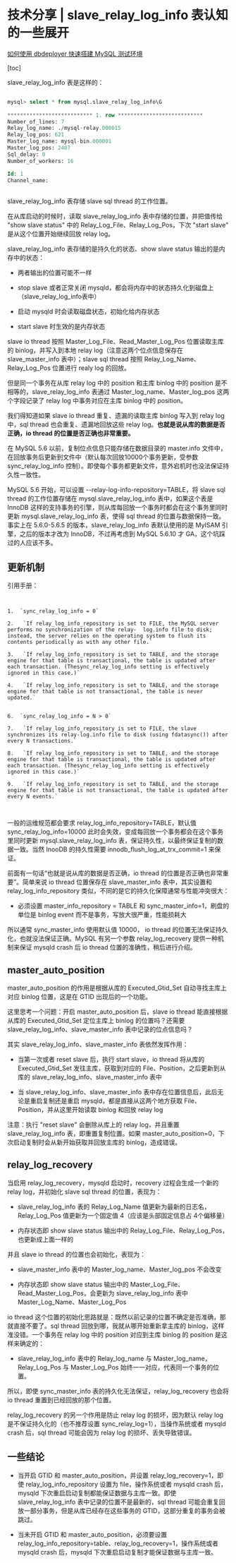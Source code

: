 # 技术分享 | slave_relay_log_info 表认知的一些展开

[如何使用 dbdeployer 快速搭建 MySQL 测试环境](https://mp.weixin.qq.com/s?__biz=MzU2NzgwMTg0MA==&mid=2247486275&idx=1&sn=765769ae171eca0d5455f45c9aed2595&ascene=4&devicetype=android-34&version=4.1.27.6032&abtest_cookie=AAACAA%3D%3D&lang=zh_CN&countrycode=CN&exportkey=n_ChQIAhIQN8L3992o%2F%2FjsOSarCV9rzhLiAQIE97dBBAEAAAAAAL9KKVoYoC8AAAAOpnltbLcz9gKNyK89dVj0ICHoZsHEwR42sM4Cfz4IqGBgp5N%2BAZ0VKNmKtCq%2Fil1NUoyWwz8GocQBgRb9OAd5hNY30zhpUwSJRIdrOTG4CWxLFHnRUXczriFKQmqiHJcin52NGcRyEIj87amRSlPu3oStA2raDVjzhISK2%2FoQ%2B6mV5QqZRgv0jdptq691FtlYaKTZUT6orKweQomc%2BGV3uNa5vsT04GtOn3BmN3%2FlFR%2BpgGCy16d%2FiNT1IfzThIE0ziTsEyO26ZJnQQk%3D&pass_ticket=yTiqo7P%2FfAe32Ef4tZ0axUO9ct%2BMEohtumWMyjavcC1sL1MeAYLPEgRvY8Ud3MrM&wx_header=3&from=industrynews&platform=win&nwr_flag=1#wechat_redirect)

[toc]

slave_relay_log_info 表是这样的：

```sql

mysql> select * from mysql.slave_relay_log_info\G
    
*************************** 1. row ***************************
Number_of_lines: 7
Relay_log_name: ./mysql-relay.000015
Relay_log_pos: 621
Master_log_name: mysql-bin.000001
Master_log_pos: 2407
Sql_delay: 0
Number_of_workers: 16

Id: 1
Channel_name:
    
```

slave_relay_log_info 表存储 slave sql thread 的工作位置。

在从库启动的时候时，读取 slave_relay_log_info 表中存储的位置，并把值传给 "show slave status" 中的 Relay_Log_File、Relay_Log_Pos，下次 "start slave" 是从这个位置开始继续回放 relay log。

slave_relay_log_info 表存储的是持久化的状态、show slave status 输出的是内存中的状态：

*   两者输出的位置可能不一样
    
*   stop slave 或者正常关闭 mysqld，都会将内存中的状态持久化到磁盘上（slave_relay_log_info表中）
    
*   启动 mysqld 时会读取磁盘状态，初始化给内存状态
    
*   start slave 时生效的是内存状态
    

slave io thread 按照 Master_Log_File、Read_Master_Log_Pos 位置读取主库的 binlog，并写入到本地 relay log（注意这两个位点信息保存在 slave_master_info 表中）；slave sql thread 按照 Relay_Log_Name、Relay_Log_Pos 位置进行 realy log 的回放。

但是同一个事务在从库 relay log 中的 position 和主库 binlog 中的 position 是不相等的，slave_relay_log_info 表通过 Master_log_name、Master_log_pos 这两个字段记录了 relay log 中事务对应在主库 binlog 中的 position。

我们得知道如果 slave io thread 重复、遗漏的读取主库 binlog 写入到 relay log 中，sql thread 也会重复、遗漏地回放这些 relay log。**也就是说从库的数据是否正确，io thread 的位置是否正确也非常重要。** 

在 MySQL 5.6 以前，复制位点信息只能存储在数据目录的 master.info 文件中，在回放事务后更新到文件中（默认每次回放10000个事务更新，受参数 sync_relay_log_info 控制）。即使每个事务都更新文件，意外宕机时也没法保证持久性一致性。

MySQL 5.6 开始，可以设置 --relay-log-info-repository=TABLE，将 slave sql thread 的工作位置存储在 mysql.slave_relay_log_info 表中，如果这个表是 InnoDB 这样的支持事务的引擎，则从库每回放一个事务时都会在这个事务里同时更新 mysql.slave_relay_log_info 表，使得 sql thread 的位置与数据保持一致。事实上在 5.6.0-5.6.5 的版本，slave_relay_log_info 表默认使用的是 MyISAM 引擎，之后的版本才改为 InnoDB，不过再考虑到 MySQL 5.6.10 才 GA，这个坑踩过的人应该不多。

## 更新机制

引用手册：

```


1.  `sync_relay_log_info = 0`
    
2.   `If relay_log_info_repository is set to FILE, the MySQL server performs no synchronization of the relay-  log.info file to disk; instead, the server relies on the operating system to flush its contents periodically as with any other file.`
    
3.   `If relay_log_info_repository is set to TABLE, and the storage engine for that table is transactional, the table is updated after each transaction. (Thesync_relay_log_info setting is effectively ignored in this case.)`
    
4.   `If relay_log_info_repository is set to TABLE, and the storage engine for that table is not transactional, the table is never updated.`
    

6.  `sync_relay_log_info = N > 0`
    
7.   `If relay_log_info_repository is set to FILE, the slave synchronizes its relay-log.info file to disk (using fdatasync()) after every N transactions.`
    
8.   `If relay_log_info_repository is set to TABLE, and the storage engine for that table is transactional, the table is updated after each transaction. (Thesync_relay_log_info setting is effectively ignored in this case.)`
    
9.   `If relay_log_info_repository is set to TABLE, and the storage engine for that table is not transactional, the table is updated after every N events.`
    


```

一般的运维规范都会要求 relay_log_info_repository=TABLE，默认值 sync_relay_log_info=10000 此时会失效，变成每回放一个事务都会在这个事务里同时更新 mysql.slave_relay_log_info 表，保证持久性，以最终保证复制的数据一致。当然 InooDB 的持久性需要 innodb_flush_log_at_trx_commit=1 来保证。

前面有一句话“也就是说从库的数据是否正确，io thread 的位置是否正确也非常重要”。简单来说 io thread 位置保存在 slave_master_info 表中，其实设置和 relay_log_info_repository 类似，不同的是它的持久化保障通常与性能冲突很大：

*   必须设置 master_info_repository = TABLE 和 sync_master_info=1，刷盘的单位是 binlog event 而不是事务，写放大很严重，性能损耗大
    

所以通常 sync_master_info 使用默认值 10000， io thread 的位置无法保证持久化，也就没法保证正确。MySQL 有另一个参数 relay_log_recovery 提供一种机制来保证 mysqld crash 后 io thread 位置的准确性，稍后进行介绍。  

## master_auto_position

master_auto_position 的作用是根据从库的 Executed_Gtid_Set 自动寻找主库上对应 binlog 位置，这是在 GTID 出现后的一个功能。

这里思考一个问题：开启 master_auto_position 后，slave io thread 能直接根据从库的 Executed_Gtid_Set 定位主库上 binlog 的位置吗？还需要 slave_relay_log_info、slave_master_info 表中记录的位点信息吗？

其实 slave_relay_log_info、slave_master_info 表依然发挥作用：

*   当第一次或者 reset slave 后，执行 start slave，io thread 将从库的 Executed_Gtid_Set 发往主库，获取到对应的 File、Position，之后更新到从库的 slave_relay_log_info、slave_master_info 表中
    
*   当 slave_relay_log_info、slave_master_info 表中存在位置信息后，此后无论是重启复制还是重启 mysqld，都是直接从这两个地方获取 File、Position，并从这里开始读取 binlog 和回放 relay log
    

注意：执行 "reset slave" 会删除从库上的 relay log，并且重置 slave_relay_log_info 表，即重置复制位置。如果 master_auto_position=0，下次启动复制时会从新开始获取并回放主库的 binlog，造成错误。

## relay_log_recovery

当启用 relay_log_recovery，mysqld 启动时，recovery 过程会生成一个新的 relay log，并初始化 slave sql thread 的位置，表现为：

*   slave_relay_log_info 表的 Relay_Log_Name 值更新为最新的日志名， Relay_Log_Pos 值更新为一个固定值 4（应该是头部固定信息占 4个偏移量）
    
*   内存状态即 show slave status 输出中的 Relay_Log_File、Relay_Log_Pos，也更新成上面一样的
    

并且 slave io thread 的位置也会初始化，表现为：

*   slave_master_info 表中的 Master_log_name、Master_log_pos 不会改变
    
*   内存状态即 show slave status 输出中的 Master_Log_File、Read_Master_Log_Pos，会更新为 slave_relay_log_info 表中 Master_Log_Name、Master_Log_Pos
    

io thread 这个位置的初始化思路就是：既然以前记录的位置不确定是否准确，那就直接不要了。sql thread 回放到哪，我就从哪开始重新拿主库的 binlog，这样准没错。一个事务在 relay log 中的 position 对应到主库 binlog 的 position 是这样来确定的：

*   slave_relay_log_info 表中的 Relay_log_name 与 Master_log_name，Relay_Log_Pos 与 Master_Log_Pos 始终一一对应，代表同一个事务的位置。
    

所以，即使 sync_master_info 表的持久化无法保证，relay_log_recovery 也会将 io thread 重置到已经回放的那个位置。

relay_log_recovery 的另一个作用是防止 relay log 的损坏，因为默认 relay log 是不保证持久化的（也不推荐设置 sync_relay_log=1），当操作系统或者 mysqld crash 后，sql thread 可能会因为 relay log 的损坏、丢失导致错误。

## 一些结论

*   当开启 GTID 和 master_auto_position，并设置 relay_log_recovery=1，即使 relay_log_info_repository 设置为 file，操作系统或者 mysqld crash 后，mysqld 下次重启启动复制都能保证数据与主库一致。即使 slave_relay_log_info 表中记录的位置不是最新的，sql thread 可能会重复回放一部分事务，但是从库已经存在这些事务的 GTID，这部分重复的事务会被跳过。
    

*   当未开启 GTID 和 master_auto_position，必须要设置 relay_log_info_repository=table、relay_log_recovery=1，操作系统或者 mysqld crash 后，mysqld 下次重启启动复制才能保证数据与主库一致。
    
